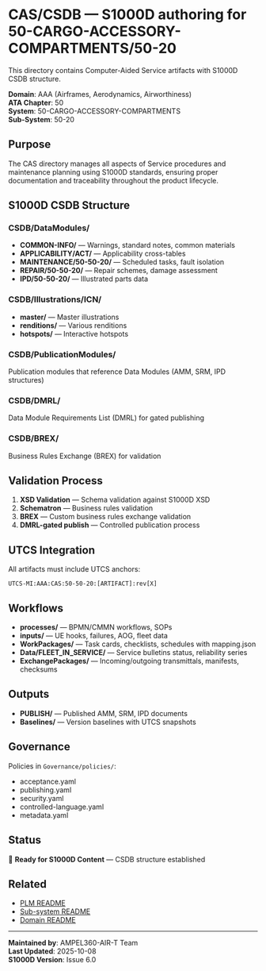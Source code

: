 # CAS/CSDB — S1000D authoring for 50-CARGO-ACCESSORY-COMPARTMENTS/50-20

This directory contains Computer-Aided Service artifacts with S1000D CSDB structure.

**Domain**: AAA (Airframes, Aerodynamics, Airworthiness)  
**ATA Chapter**: 50  
**System**: 50-CARGO-ACCESSORY-COMPARTMENTS  
**Sub-System**: 50-20

## Purpose

The CAS directory manages all aspects of Service procedures and maintenance planning using S1000D standards, ensuring proper documentation and traceability throughout the product lifecycle.

## S1000D CSDB Structure

### CSDB/DataModules/
- **COMMON-INFO/** — Warnings, standard notes, common materials
- **APPLICABILITY/ACT/** — Applicability cross-tables
- **MAINTENANCE/50-50-20/** — Scheduled tasks, fault isolation
- **REPAIR/50-50-20/** — Repair schemes, damage assessment
- **IPD/50-50-20/** — Illustrated parts data

### CSDB/Illustrations/ICN/
- **master/** — Master illustrations
- **renditions/** — Various renditions
- **hotspots/** — Interactive hotspots

### CSDB/PublicationModules/
Publication modules that reference Data Modules (AMM, SRM, IPD structures)

### CSDB/DMRL/
Data Module Requirements List (DMRL) for gated publishing

### CSDB/BREX/
Business Rules Exchange (BREX) for validation

## Validation Process

1. **XSD Validation** — Schema validation against S1000D XSD
2. **Schematron** — Business rules validation
3. **BREX** — Custom business rules exchange validation
4. **DMRL-gated publish** — Controlled publication process

## UTCS Integration

All artifacts must include UTCS anchors:
```
UTCS-MI:AAA:CAS:50-50-20:[ARTIFACT]:rev[X]
```

## Workflows

- **processes/** — BPMN/CMMN workflows, SOPs
- **inputs/** — UE hooks, failures, AOG, fleet data
- **WorkPackages/** — Task cards, checklists, schedules with mapping.json
- **Data/FLEET_IN_SERVICE/** — Service bulletins status, reliability series
- **ExchangePackages/** — Incoming/outgoing transmittals, manifests, checksums

## Outputs

- **PUBLISH/** — Published AMM, SRM, IPD documents
- **Baselines/** — Version baselines with UTCS snapshots

## Governance

Policies in `Governance/policies/`:
- acceptance.yaml
- publishing.yaml
- security.yaml
- controlled-language.yaml
- metadata.yaml

## Status

🚧 **Ready for S1000D Content** — CSDB structure established

## Related

- [PLM README](../README.md)
- [Sub-system README](../../README.md)
- [Domain README](../../../../README.md)

---

**Maintained by**: AMPEL360-AIR-T Team  
**Last Updated**: 2025-10-08  
**S1000D Version**: Issue 6.0
